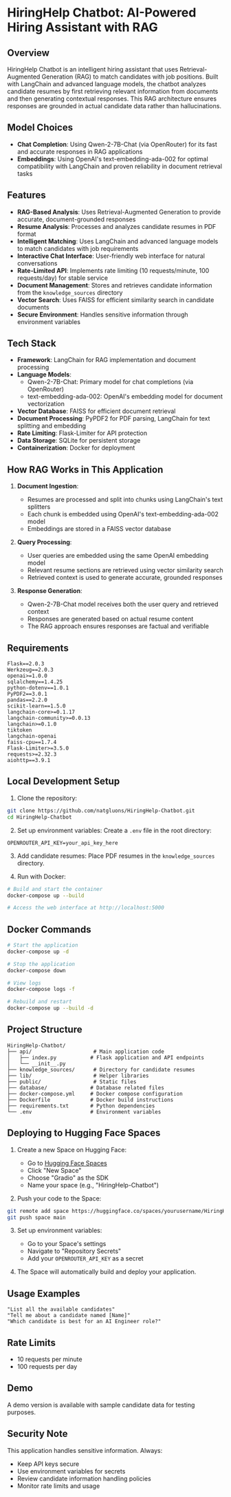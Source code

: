 # HiringHelp Chatbot: AI-Powered Hiring Assistant with RAG

## Overview
HiringHelp Chatbot is an intelligent hiring assistant that uses Retrieval-Augmented Generation (RAG) to match candidates with job positions. Built with LangChain and advanced language models, the chatbot analyzes candidate resumes by first retrieving relevant information from documents and then generating contextual responses. This RAG architecture ensures responses are grounded in actual candidate data rather than hallucinations.

## Model Choices
- **Chat Completion**: Using Qwen-2-7B-Chat (via OpenRouter) for its fast and accurate responses in RAG applications
- **Embeddings**: Using OpenAI's text-embedding-ada-002 for optimal compatibility with LangChain and proven reliability in document retrieval tasks

## Features
- **RAG-Based Analysis**: Uses Retrieval-Augmented Generation to provide accurate, document-grounded responses
- **Resume Analysis**: Processes and analyzes candidate resumes in PDF format
- **Intelligent Matching**: Uses LangChain and advanced language models to match candidates with job requirements
- **Interactive Chat Interface**: User-friendly web interface for natural conversations
- **Rate-Limited API**: Implements rate limiting (10 requests/minute, 100 requests/day) for stable service
- **Document Management**: Stores and retrieves candidate information from the `knowledge_sources` directory
- **Vector Search**: Uses FAISS for efficient similarity search in candidate documents
- **Secure Environment**: Handles sensitive information through environment variables

## Tech Stack
- **Framework**: LangChain for RAG implementation and document processing
- **Language Models**:
  - Qwen-2-7B-Chat: Primary model for chat completions (via OpenRouter)
  - text-embedding-ada-002: OpenAI's embedding model for document vectorization
- **Vector Database**: FAISS for efficient document retrieval
- **Document Processing**: PyPDF2 for PDF parsing, LangChain for text splitting and embedding
- **Rate Limiting**: Flask-Limiter for API protection
- **Data Storage**: SQLite for persistent storage
- **Containerization**: Docker for deployment

## How RAG Works in This Application
1. **Document Ingestion**:
   - Resumes are processed and split into chunks using LangChain's text splitters
   - Each chunk is embedded using OpenAI's text-embedding-ada-002 model
   - Embeddings are stored in a FAISS vector database

2. **Query Processing**:
   - User queries are embedded using the same OpenAI embedding model
   - Relevant resume sections are retrieved using vector similarity search
   - Retrieved context is used to generate accurate, grounded responses

3. **Response Generation**:
   - Qwen-2-7B-Chat model receives both the user query and retrieved context
   - Responses are generated based on actual resume content
   - The RAG approach ensures responses are factual and verifiable

## Requirements
```
Flask==2.0.3
Werkzeug==2.0.3
openai>=1.0.0
sqlalchemy==1.4.25
python-dotenv==1.0.1
PyPDF2==3.0.1
pandas==2.2.0
scikit-learn==1.5.0
langchain-core>=0.1.17
langchain-community>=0.0.13
langchain>=0.1.0
tiktoken
langchain-openai
faiss-cpu==1.7.4
Flask-Limiter>=3.5.0
requests>=2.32.3
aiohttp==3.9.1
```

## Local Development Setup

1. Clone the repository:
```bash
git clone https://github.com/natgluons/HiringHelp-Chatbot.git
cd HiringHelp-Chatbot
```

2. Set up environment variables:
Create a `.env` file in the root directory:
```
OPENROUTER_API_KEY=your_api_key_here
```

3. Add candidate resumes:
Place PDF resumes in the `knowledge_sources` directory.

4. Run with Docker:
```bash
# Build and start the container
docker-compose up --build

# Access the web interface at http://localhost:5000
```

## Docker Commands
```bash
# Start the application
docker-compose up -d

# Stop the application
docker-compose down

# View logs
docker-compose logs -f

# Rebuild and restart
docker-compose up --build -d
```

## Project Structure
```
HiringHelp-Chatbot/
├── api/                    # Main application code
│   ├── index.py           # Flask application and API endpoints
│   └── __init__.py
├── knowledge_sources/      # Directory for candidate resumes
├── lib/                    # Helper libraries
├── public/                 # Static files
├── database/              # Database related files
├── docker-compose.yml     # Docker compose configuration
├── Dockerfile             # Docker build instructions
├── requirements.txt       # Python dependencies
└── .env                   # Environment variables
```

## Deploying to Hugging Face Spaces

1. Create a new Space on Hugging Face:
   - Go to [Hugging Face Spaces](https://huggingface.co/spaces)
   - Click "New Space"
   - Choose "Gradio" as the SDK
   - Name your space (e.g., "HiringHelp-Chatbot")

2. Push your code to the Space:
```bash
git remote add space https://huggingface.co/spaces/yourusername/HiringHelp-Chatbot
git push space main
```

3. Set up environment variables:
   - Go to your Space's settings
   - Navigate to "Repository Secrets"
   - Add your `OPENROUTER_API_KEY` as a secret

4. The Space will automatically build and deploy your application.

## Usage Examples
```
"List all the available candidates"
"Tell me about a candidate named [Name]"
"Which candidate is best for an AI Engineer role?"
```

## Rate Limits
- 10 requests per minute
- 100 requests per day

## Demo
A demo version is available with sample candidate data for testing purposes.

## Security Note
This application handles sensitive information. Always:
- Keep API keys secure
- Use environment variables for secrets
- Review candidate information handling policies
- Monitor rate limits and usage
